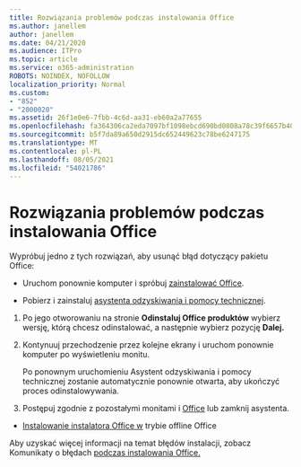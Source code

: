 ```yaml
---
title: Rozwiązania problemów podczas instalowania Office
ms.author: janellem
author: janellem
ms.date: 04/21/2020
ms.audience: ITPro
ms.topic: article
ms.service: o365-administration
ROBOTS: NOINDEX, NOFOLLOW
localization_priority: Normal
ms.custom:
- "852"
- "2000020"
ms.assetid: 26f1e0e6-7fbb-4c6d-aa31-eb60a2a77655
ms.openlocfilehash: fa364306ca2eda7097bf1098ebcd690bd0808a78c39f6657b4049b8e85897dac
ms.sourcegitcommit: b5f7da89a650d2915dc652449623c78be6247175
ms.translationtype: MT
ms.contentlocale: pl-PL
ms.lasthandoff: 08/05/2021
ms.locfileid: "54021786"
---
```

# <a name="solutions-for-issues-while-installing-office"></a>Rozwiązania problemów podczas instalowania Office

Wypróbuj jedno z tych rozwiązań, aby usunąć błąd dotyczący pakietu Office:
  
- Uruchom ponownie komputer i spróbuj [zainstalować Office](https://portal.office.com/OLS/MySoftware.aspx).

- Pobierz i zainstaluj [asystenta odzyskiwania i pomocy technicznej](https://aka.ms/SARA-OfficeUninstall-Alchemy).

1. Po jego otworowaniu na stronie **Odinstaluj Office produktów** wybierz wersję, którą chcesz odinstalować, a następnie wybierz pozycję **Dalej.**

2. Kontynuuj przechodzenie przez kolejne ekrany i uruchom ponownie komputer po wyświetleniu monitu.

    Po ponownym uruchomieniu Asystent odzyskiwania i pomocy technicznej zostanie automatycznie ponownie otwarta, aby ukończyć proces odinstalowywania.

3. Postępuj zgodnie z pozostałymi monitami i [Office](https://portal.office.com/OLS/MySoftware.aspx) lub zamknij asystenta.

- [Instalowanie instalatora Office w](https://support.office.com/article/f0a85fe7-118f-41cb-a791-d59cef96ad1c?wt.mc_id=Alchemy_ClientDIA) trybie offline Office

Aby uzyskać więcej informacji na temat błędów instalacji, zobacz Komunikaty o błędach [podczas instalowania Office.](https://support.office.com/article/35ff2def-e0b2-4dac-9784-4cf212c1f6c2#BKMK_ErrorMessages)
  